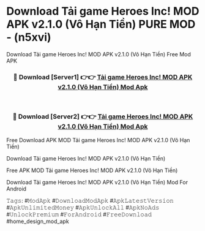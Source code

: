 # Download Tải game Heroes Inc! MOD APK v2.1.0 (Vô Hạn Tiền) PURE MOD - (n5xvi)
Download Tải game Heroes Inc! MOD APK v2.1.0 (Vô Hạn Tiền) Free Mod APK

<div align="center">
<h3>🔴 Download [Server1] 👉👉 <a href="https://apk-comot.site?title=Tải_game_Heroes_Inc!_MOD_APK_v2.1.0_(Vô_Hạn_Tiền)">Tải game Heroes Inc! MOD APK v2.1.0 (Vô Hạn Tiền) Mod Apk</a></h3><br>

<h3>🔴 Download [Server2] 👉👉 <a href="https://apk-comot.site?title=Tải_game_Heroes_Inc!_MOD_APK_v2.1.0_(Vô_Hạn_Tiền)">Tải game Heroes Inc! MOD APK v2.1.0 (Vô Hạn Tiền) Mod Apk</a></h3>
</div>


Free Download APK MOD Tải game Heroes Inc! MOD APK v2.1.0 (Vô Hạn Tiền)

Download Tải game Heroes Inc! MOD APK v2.1.0 (Vô Hạn Tiền) 

Free APK MOD Tải game Heroes Inc! MOD APK v2.1.0 (Vô Hạn Tiền) 

Download Tải game Heroes Inc! MOD APK v2.1.0 (Vô Hạn Tiền) Mod For Android

𝚃𝚊𝚐𝚜: #𝙼𝚘𝚍𝙰𝚙𝚔 #𝙳𝚘𝚠𝚗𝚕𝚘𝚊𝚍𝙼𝚘𝚍𝙰𝚙𝚔 #𝙰𝚙𝚔𝙻𝚊𝚝𝚎𝚜𝚝𝚅𝚎𝚛𝚜𝚒𝚘𝚗 #𝙰𝚙𝚔𝚄𝚗𝚕𝚒𝚖𝚒𝚝𝚎𝚍𝙼𝚘𝚗𝚎𝚢 #𝙰𝚙𝚔𝚄𝚗𝚕𝚘𝚌𝚔𝙰𝚕𝚕 #𝙰𝚙𝚔𝙽𝚘𝙰𝚍𝚜 #𝚄𝚗𝚕𝚘𝚌𝚔𝙿𝚛𝚎𝚖𝚒𝚞𝚖 #𝙵𝚘𝚛𝙰𝚗𝚍𝚛𝚘𝚒𝚍 #𝙵𝚛𝚎𝚎𝙳𝚘𝚠𝚗𝚕𝚘𝚊𝚍 #home_design_mod_apk